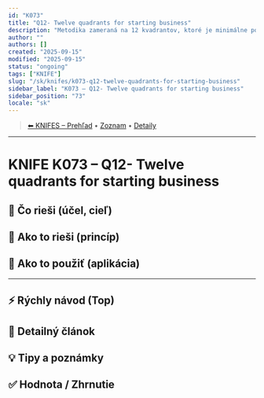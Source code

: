 ```yaml
---
id: "K073"
title: "Q12- Twelve quadrants for starting business"
description: "Metodika zameraná na 12 kvadrantov, ktoré je minimálne potrebné zohľadniť pri budovaní nového biznisu. Vhodné najmä pre startupy, ale aj pre každého jednotlivca, ktorý by chcel rozbehnúť vlastné podnikanie."
author: ""
authors: []
created: "2025-09-15"
modified: "2025-09-15"
status: "ongoing"
tags: ["KNIFE"]
slug: "/sk/knifes/k073-q12-twelve-quadrants-for-starting-business"
sidebar_label: "K073 – Q12- Twelve quadrants for starting business"
sidebar_position: "73"
locale: "sk"
---
```

<!-- body:start -->

<!-- nav:knifes -->
> [⬅ KNIFES – Prehľad](../KNIFEsOverview.md) • [Zoznam](../KNIFE_Overview_List.md) • [Detaily](../KNIFE_Overview_Details.md)
---
# KNIFE K073 – Q12- Twelve quadrants for starting business

## 🎯 Čo rieši (účel, cieľ)

## 🧩 Ako to rieši (princíp)

## 🧪 Ako to použiť (aplikácia)

---

## ⚡ Rýchly návod (Top)

## 📜 Detailný článok

## 💡 Tipy a poznámky

## ✅ Hodnota / Zhrnutie

